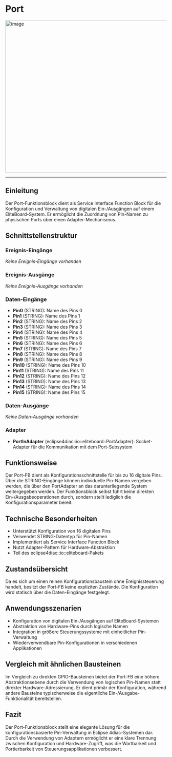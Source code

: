 # Port

<img width="548" height="474" alt="image" src="https://github.com/user-attachments/assets/96d800a7-1d77-4db8-a179-69be06de4dd2" />

* * * * * * * * * *

## Einleitung
Der Port-Funktionsblock dient als Service Interface Function Block für die Konfiguration und Verwaltung von digitalen Ein-/Ausgängen auf einem EliteBoard-System. Er ermöglicht die Zuordnung von Pin-Namen zu physischen Ports über einen Adapter-Mechanismus.

## Schnittstellenstruktur

### **Ereignis-Eingänge**
*Keine Ereignis-Eingänge vorhanden*

### **Ereignis-Ausgänge**
*Keine Ereignis-Ausgänge vorhanden*

### **Daten-Eingänge**
- **Pin0** (STRING): Name des Pins 0
- **Pin1** (STRING): Name des Pins 1  
- **Pin2** (STRING): Name des Pins 2
- **Pin3** (STRING): Name des Pins 3
- **Pin4** (STRING): Name des Pins 4
- **Pin5** (STRING): Name des Pins 5
- **Pin6** (STRING): Name des Pins 6
- **Pin7** (STRING): Name des Pins 7
- **Pin8** (STRING): Name des Pins 8
- **Pin9** (STRING): Name des Pins 9
- **Pin10** (STRING): Name des Pins 10
- **Pin11** (STRING): Name des Pins 11
- **Pin12** (STRING): Name des Pins 12
- **Pin13** (STRING): Name des Pins 13
- **Pin14** (STRING): Name des Pins 14
- **Pin15** (STRING): Name des Pins 15

### **Daten-Ausgänge**
*Keine Daten-Ausgänge vorhanden*

### **Adapter**
- **PortInAdapter** (eclipse4diac::io::eliteboard::PortAdapter): Socket-Adapter für die Kommunikation mit dem Port-Subsystem

## Funktionsweise
Der Port-FB dient als Konfigurationsschnittstelle für bis zu 16 digitale Pins. Über die STRING-Eingänge können individuelle Pin-Namen vergeben werden, die über den PortAdapter an das darunterliegende System weitergegeben werden. Der Funktionsblock selbst führt keine direkten Ein-/Ausgabeoperationen durch, sondern stellt lediglich die Konfigurationsparameter bereit.

## Technische Besonderheiten
- Unterstützt Konfiguration von 16 digitalen Pins
- Verwendet STRING-Datentyp für Pin-Namen
- Implementiert als Service Interface Function Block
- Nutzt Adapter-Pattern für Hardware-Abstraktion
- Teil des eclipse4diac::io::eliteboard-Pakets

## Zustandsübersicht
Da es sich um einen reinen Konfigurationsbaustein ohne Ereignissteuerung handelt, besitzt der Port-FB keine expliziten Zustände. Die Konfiguration wird statisch über die Daten-Eingänge festgelegt.

## Anwendungsszenarien
- Konfiguration von digitalen Ein-/Ausgängen auf EliteBoard-Systemen
- Abstraktion von Hardware-Pins durch logische Namen
- Integration in größere Steuerungssysteme mit einheitlicher Pin-Verwaltung
- Wiederverwendbare Pin-Konfigurationen in verschiedenen Applikationen

## Vergleich mit ähnlichen Bausteinen
Im Vergleich zu direkten GPIO-Bausteinen bietet der Port-FB eine höhere Abstraktionsebene durch die Verwendung von logischen Pin-Namen statt direkter Hardware-Adressierung. Er dient primär der Konfiguration, während andere Bausteine typischerweise die eigentliche Ein-/Ausgabe-Funktionalität bereitstellen.

## Fazit
Der Port-Funktionsblock stellt eine elegante Lösung für die konfigurationsbasierte Pin-Verwaltung in Eclipse 4diac-Systemen dar. Durch die Verwendung von Adaptern ermöglicht er eine klare Trennung zwischen Konfiguration und Hardware-Zugriff, was die Wartbarkeit und Portierbarkeit von Steuerungsapplikationen verbessert.
